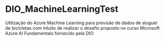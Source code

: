 # DIO_MachineLearningTest
Utilização do Azure Machine Learning para previsão de dados de aluguel de bicicletas com intuito de realizar o desafio proposto no curso Microsoft Azure AI Fundamentals fornecido pela DIO

